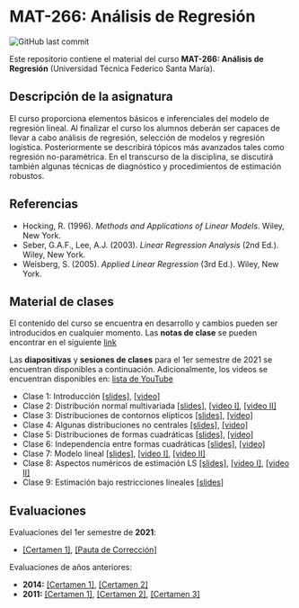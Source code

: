 # MAT-266: Análisis de Regresión
![GitHub last commit](https://img.shields.io/github/last-commit/faosorios/Curso-Regresion)

Este repositorio contiene el material del curso **MAT-266: Análisis de Regresión** (Universidad Técnica Federico Santa María).

## Descripción de la asignatura

El curso proporciona elementos básicos e inferenciales del modelo de regresión lineal. Al finalizar el curso los alumnos deberán ser capaces de llevar a cabo análisis de regresión, selección de modelos y regresión logística. Posteriormente se describirá tópicos más avanzados tales como regresión no-paramétrica. En el transcurso de la disciplina, se discutirá también algunas técnicas de diagnóstico y procedimientos de estimación robustos.

## Referencias 

* Hocking, R. (1996). *Methods and Applications of Linear Models*. Wiley, New York.
* Seber, G.A.F., Lee, A.J. (2003). *Linear Regression Analysis* (2nd Ed.). Wiley, New York.
* Weisberg, S. (2005). *Applied Linear Regression* (3rd Ed.). Wiley, New York.

## Material de clases

El contenido del curso se encuentra en desarrollo y cambios pueden ser introducidos en cualquier momento. Las **notas de clase** se pueden encontrar en el siguiente [link](https://github.com/faosorios/Curso-Regresion/blob/main/notas%20de%20clase/analisis-regresion.pdf)

Las **diapositivas** y **sesiones de clases** para el 1er semestre de 2021 se encuentran disponibles a continuación. Adicionalmente, los videos se encuentran disponibles en: [lista de YouTube](https://youtube.com/playlist?list=PL7ZDxVK6zhI-lTZmYVXxr36dm-EW9KbL8)

- Clase 1: Introducción [[slides]](https://github.com/faosorios/Curso-Regresion/blob/main/diapositivas/MAT266_slides-01.pdf), [[video]](https://youtu.be/Q1WwqIpQEUk)
- Clase 2: Distribución normal multivariada [[slides]](https://github.com/faosorios/Curso-Regresion/blob/main/diapositivas/MAT266_slides-02.pdf), [[video I]](https://youtu.be/DZzvJe5hJQ4), [[video II]](https://youtu.be/i6Uw4BmJu5s)
- Clase 3: Distribuciones de contornos elípticos [[slides]](https://github.com/faosorios/Curso-Regresion/blob/main/diapositivas/MAT266_slides-03.pdf), [[video]](https://youtu.be/MkiKjTMdiaY)
- Clase 4: Algunas distribuciones no centrales [[slides]](https://github.com/faosorios/Curso-Regresion/blob/main/diapositivas/MAT266_slides-04.pdf), [[video]](https://youtu.be/47FKyNMA48U)
- Clase 5: Distribuciones de formas cuadráticas [[slides]](https://github.com/faosorios/Curso-Regresion/blob/main/diapositivas/MAT266_slides-05.pdf), [[video]](https://youtu.be/smMcKx0unss)
- Clase 6: Independencia entre formas cuadráticas [[slides]](https://github.com/faosorios/Curso-Regresion/blob/main/diapositivas/MAT266_slides-06.pdf), [[video]](https://youtu.be/dGavYYgza28)
- Clase 7: Modelo lineal [[slides]](https://github.com/faosorios/Curso-Regresion/blob/main/diapositivas/MAT266_slides-07.pdf), [[video I]](https://youtu.be/0gBTpgDJkOk), [[video II]](https://youtu.be/sgRGccpsUGw)
- Clase 8: Aspectos numéricos de estimación LS [[slides]](https://github.com/faosorios/Curso-Regresion/blob/main/diapositivas/MAT266_slides-08.pdf), [[video I]](https://youtu.be/FcaoJhKezsI), [[video II]](https://youtu.be/C9c60erRyvE)
- Clase 9: Estimación bajo restricciones lineales [[slides]](https://github.com/faosorios/Curso-Regresion/blob/main/diapositivas/MAT266_slides-09.pdf)

## Evaluaciones

Evaluaciones del 1er semestre de **2021**:
- [[Certamen 1]](https://github.com/faosorios/Curso-Regresion/blob/main/evaluaciones/MAT266-C1_2021.pdf), [[Pauta de Corrección]](https://github.com/faosorios/Curso-Regresion/blob/main/evaluaciones/MAT266-P1_2021.pdf)

Evaluaciones de años anteriores:
- **2014:** [[Certamen 1]](https://github.com/faosorios/Curso-Regresion/blob/main/evaluaciones/MAT266-C1_2014.pdf), [[Certamen 2]](https://github.com/faosorios/Curso-Regresion/blob/main/evaluaciones/MAT266-C2_2014.pdf)
- **2011:** [[Certamen 1]](https://github.com/faosorios/Curso-Regresion/blob/main/evaluaciones/MAT266-C1_2011.pdf), [[Certamen 2]](https://github.com/faosorios/Curso-Regresion/blob/main/evaluaciones/MAT266-C2_2011.pdf), [[Certamen 3]](https://github.com/faosorios/Curso-Regresion/blob/main/evaluaciones/MAT266-C3_2011.pdf)
